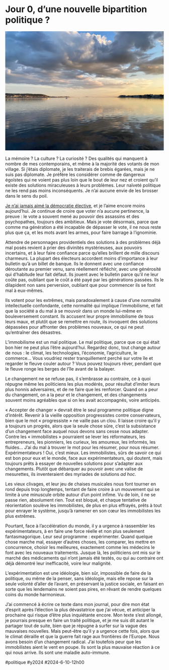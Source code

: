 # Jour 0, d’une nouvelle bipartition politique ?

![Étang immobile](_i/2024-06-03-210026.webp)

La mémoire ? La culture ? La curiosité ? Des qualités qui manquent à nombre de mes contemporains, et même à la majorité des votants de mon village. Si j’étais diplomate, je les traiterais de brebis égarées, mais je ne suis pas diplomate. Je préfère les considérer comme de dangereux égoïstes qui ne voient pas plus loin que le bout de leur nez et croient qu’il existe des solutions miraculeuses à leurs problèmes. Leur naïveté politique ne les rend pas moins inconséquents. Je n’ai aucune envie de les brosser dans le sens du poil.

[Je n’ai jamais aimé la démocratie élective](https://tcrouzet.com/books/101-raisons-de-ne-pas-voter/), et je l’aime encore moins aujourd’hui. Je continue de croire que voter n’a aucune pertinence, la preuve : le vote a souvent mené au pouvoir des assassins et des psychopathes, toujours des ambitieux. Mais je vote désormais, parce que comme ma génération a été incapable de dépasser le vote, il ne nous reste plus que ça, et les mots avant les armes, pour faire barrage à l’ignominie.

Attendre de personnages providentiels des solutions à des problèmes déjà mal posés revient à prier des divinités mystérieuses, aux pouvoirs incertains, et à leur faire confiance parce qu’elles brillent de mille discours charmeurs. La plupart des électeurs accordent moins d’importance à leur bulletin qu’à un billet de banque. Ils le donnent avec une confiance déroutante au premier venu, sans réellement réfléchir, avec une générosité qui d’habitude leur fait défaut. Ils jouent avec le bulletin parce qu’il ne leur coûte pas, oubliant que le coût a été payé par les générations passées. Ils le dilapident non sans perversion, oubliant que pour commencer ils se font mal à eux-mêmes.

Ils votent pour les extrêmes, mais paradoxalement à cause d’une normalité intellectuelle confondante, cette normalité qui implique l’immobilisme, et fait que la société a du mal à se mouvoir dans un monde lui-même en bouleversement constant. Ils accusent leur propre immobilisme de tous leurs maux, et plutôt que se remettre en route, ils invoquent des solutions dépassées pour affronter des problèmes nouveaux, ce qui ne peut qu’entraîner des désastres.

L’immobilisme est un mal politique. Le mal politique, parce que ce qui était bon hier ne peut plus l’être aujourd’hui. Regardez donc, tout change autour de nous : le climat, les technologies, l’économie, l’agriculture, le commerce… Vous voudriez rester tranquillement perché sur votre île et regarder le fleuve couler autour ? Vous pouvez toujours rêver, pendant que le fleuve ronge les berges de l’île avant de la balayer.

Le changement ne se refuse pas, il s’embrasse au contraire, ce à quoi répugne même les politiciens les plus modérés, pour résultat d’imiter leurs plus honnis adversaires, et de ne faire que les renforcer. Quand on a peur du changement, on a la peur et le changement, et des changements souvent moins agréables que si on les avait accompagnés, voire anticipés.

« Accepter de changer » devrait être le seul programme politique digne d’intérêt. Revenir à la vieille opposition progressistes contre conservateurs, bien que le mot « progressiste » ne vaille pas un clou. Il laisse croire qu’il y a toujours un progrès, alors que la seule chose sûre, c’est la subsistance d’un changement face auquel nous devons sans cesse nous adapter. Contre les « immobilistes » pourraient se lever les réformateurs, les entrepreneurs, les pionniers, les curieux, les amoureux, les informés, les fluides… J’ai du mal à trouver le mot pour les résumer, pour nous résumer. Expérimentateurs ! Oui, c’est mieux. Les immobilistes, sûrs de savoir ce qui est bon pour eux et le monde, face aux expérimentateurs, qui doutent, mais toujours prêts à essayer de nouvelles solutions pour s’adapter aux changements. Plutôt que débarquer au pouvoir avec une valise de mesurettes, ils inventeraient des myriades de solutions *ad hoc*.

Les vieux clivages, et leur jeu de chaises musicales nous font tourner en rond depuis trop longtemps, tentant de faire croire à un mouvement qui se limite à une minuscule orbite autour d’un point infime. Vu de loin, il ne se passe rien, absolument rien. Tout est bloqué, et chaque tentative de réorientation soulève les immobilistes, de plus en plus effrayés, prêts à tout pour enrayer le système, jusqu’à ramener en son cœur les immobilistes les plus extrêmes.

Pourtant, face à l’accélération du monde, il y a urgence à rassembler les expérimentateurs, à en faire une force réelle et non plus seulement fantasmagorique. Leur seul programme : expérimenter. Quand quelque chose marche mal, essayer d’autres choses, les comparer, les mettre en concurrence, choisir les meilleures, exactement comme les médecins le font avec les nouveaux traitements. Jusque là, les politiciens ont mis sur le marché des médicaments qui n’ont jamais été testés, ou qui au contraire ont déjà démontré leur inefficacité, voire leur malignité.

L’expérimentation est une idéologie, bien sûr, impossible de faire de la politique, ou même de la penser, sans idéologie, mais elle repose sur la seule volonté d’aller de l’avant, en préservant la justice sociale, en faisant en sorte que les lendemains ne soient pas pires, en rêvant de rendre quelques coins du monde harmonieux.

J’ai commencé à écrire ce texte dans mon journal, pour dire mon état d’esprit après l’élection la plus dévastatrice que j’ai vécue, et anticiper la prochaine qui risque d’être plus inquiétante encore. Mon texte s’est allongé, je pourrais presque en faire un traité politique, et je me suis dit autant le partager tout de suite, bien que je répugne à surfer sur la vague des mauvaises nouvelles. Mais peut-être qu’il y a urgence cette fois, alors que le climat déraille et que la guerre fait rage aux frontières de l’Europe. Nous avons besoin d’un changement radical. J’ai toutefois peur que les immobilistes aient le vent en poupe. Ils sont la plus mauvaise réaction à ce qui nous arrive. Ils sont une maladie auto-immune.

#politique #y2024 #2024-6-10-12h00
